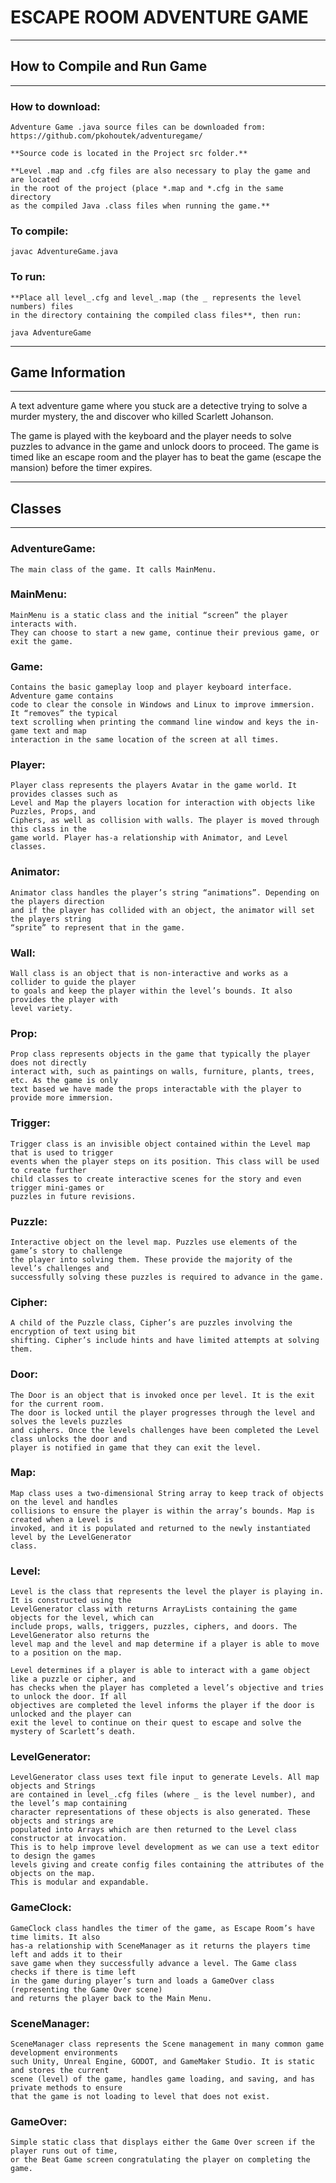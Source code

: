 # ESCAPE ROOM ADVENTURE GAME
--------------------------------------------------------------------------------------------------
## How to Compile and Run Game                                                                                           
--------------------------------------------------------------------------------------------------
### How to download:
	Adventure Game .java source files can be downloaded from:
	https://github.com/pkohoutek/adventuregame/
	
	**Source code is located in the Project src folder.**
	
	**Level .map and .cfg files are also necessary to play the game and are located 
	in the root of the project (place *.map and *.cfg in the same directory 
	as the compiled Java .class files when running the game.**

### To compile:
	javac AdventureGame.java
### To run:
	**Place all level_.cfg and level_.map (the _ represents the level numbers) files 
	in the directory containing the compiled class files**, then run:

	java AdventureGame
--------------------------------------------------------------------------------------------------
## Game Information
--------------------------------------------------------------------------------------------------

A text adventure game where you stuck are a detective trying to solve a murder mystery,
the and discover who killed Scarlett Johanson.

The game is played with the keyboard and the player needs to solve puzzles to advance in the 
game and unlock doors to proceed. The game is timed like an escape room and the player has to 
beat the game (escape the mansion) before the timer expires.

--------------------------------------------------------------------------------------------------
## Classes
--------------------------------------------------------------------------------------------------

### AdventureGame:
	
	The main class of the game. It calls MainMenu. 
	
	
### MainMenu:
	
	MainMenu is a static class and the initial “screen” the player interacts with. 
	They can choose to start a new game, continue their previous game, or exit the game.
	

### Game:
	
	Contains the basic gameplay loop and player keyboard interface. Adventure game contains 
	code to clear the console in Windows and Linux to improve immersion. It “removes” the typical 
	text scrolling when printing the command line window and keys the in-game text and map 
	interaction in the same location of the screen at all times.
	
	
### Player:
	
	Player class represents the players Avatar in the game world. It provides classes such as 
	Level and Map the players location for interaction with objects like Puzzles, Props, and 
	Ciphers, as well as collision with walls. The player is moved through this class in the 
	game world. Player has-a relationship with Animator, and Level classes.
	

### Animator:
	
	Animator class handles the player’s string “animations”. Depending on the players direction 
	and if the player has collided with an object, the animator will set the players string 
	“sprite” to represent that in the game.
	
	
### Wall:
	
	Wall class is an object that is non-interactive and works as a collider to guide the player 
	to goals and keep the player within the level’s bounds. It also provides the player with 
	level variety.
	
	
### Prop:
	Prop class represents objects in the game that typically the player does not directly 
	interact with, such as paintings on walls, furniture, plants, trees, etc. As the game is only 
	text based we have made the props interactable with the player to provide more immersion.
	
### Trigger:
	Trigger class is an invisible object contained within the Level map that is used to trigger 
	events when the player steps on its position. This class will be used to create further 
	child classes to create interactive scenes for the story and even trigger mini-games or 
	puzzles in future revisions.
	
### Puzzle:
	Interactive object on the level map. Puzzles use elements of the game’s story to challenge 
	the player into solving them. These provide the majority of the level’s challenges and 
	successfully solving these puzzles is required to advance in the game.
	
### Cipher:
	A child of the Puzzle class, Cipher’s are puzzles involving the encryption of text using bit
	shifting. Cipher’s include hints and have limited attempts at solving them.

### Door:
	The Door is an object that is invoked once per level. It is the exit for the current room. 
	The door is locked until the player progresses through the level and solves the levels puzzles 
	and ciphers. Once the levels challenges have been completed the Level class unlocks the door and
	player is notified in game that they can exit the level.
	
### Map:
	Map class uses a two-dimensional String array to keep track of objects on the level and handles
	collisions to ensure the player is within the array’s bounds. Map is created when a Level is
	invoked, and it is populated and returned to the newly instantiated level by the LevelGenerator 
	class.
	
### Level:
	Level is the class that represents the level the player is playing in. It is constructed using the 
	LevelGenerator class with returns ArrayLists containing the game objects for the level, which can 
	include props, walls, triggers, puzzles, ciphers, and doors. The LevelGenerator also returns the 
	level map and the level and map determine if a player is able to move to a position on the map.

	Level determines if a player is able to interact with a game object like a puzzle or cipher, and 
	has checks when the player has completed a level’s objective and tries to unlock the door. If all
	objectives are completed the level informs the player if the door is unlocked and the player can 
	exit the level to continue on their quest to escape and solve the mystery of Scarlett’s death.

	
### LevelGenerator:
	LevelGenerator class uses text file input to generate Levels. All map objects and Strings
	are contained in level_.cfg files (where _ is the level number), and the level’s map containing 
	character representations of these objects is also generated. These objects and strings are 
	populated into Arrays which are then returned to the Level class constructor at invocation. 
	This is to help improve level development as we can use a text editor to design the games 
	levels giving and create config files containing the attributes of the objects on the map. 
	This is modular and expandable.

### GameClock:
	GameClock class handles the timer of the game, as Escape Room’s have time limits. It also 
	has-a relationship with SceneManager as it returns the players time left and adds it to their 
	save game when they successfully advance a level. The Game class checks if there is time left 
	in the game during player’s turn and loads a GameOver class (representing the Game Over scene) 
	and returns the player back to the Main Menu.
	
### SceneManager:
	SceneManager class represents the Scene management in many common game development environments
	such Unity, Unreal Engine, GODOT, and GameMaker Studio. It is static and stores the current 
	scene (level) of the game, handles game loading, and saving, and has private methods to ensure 
	that the game is not loading to level that does not exist.
	
### GameOver:
	Simple static class that displays either the Game Over screen if the player runs out of time,
	or the Beat Game screen congratulating the player on completing the game.
	
	
	
